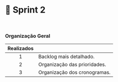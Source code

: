 # 📅 Sprint 2
<br>

### Organização Geral
|    Realizados    |                           |
| :-------------: | ---------------------- |
|   1 | Backlog mais detalhado.             |
|   2 | Organização das prioridades.        |
|   3 | Organização dos cronogramas.        |
